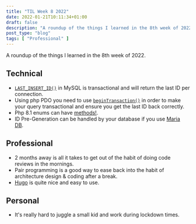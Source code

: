 ```yaml
---
title: "TIL Week 8 2022"
date: 2022-01-21T10:11:34+01:00
draft: false
description: "A roundup of the things I learned in the 8th week of 2022."
post_type: "blog"
tags: [ "Professional" ]
---
```


A roundup of the things I learned in the 8th week of 2022.

## Technical

* [`LAST_INSERT_ID()`](https://dev.mysql.com/doc/refman/8.0/en/information-functions.html#function_last-insert-id) in MySQL is transactional and will return the last ID per connection.
* Using php PDO you need to use [`beginTransaction()`](https://www.php.net/manual/en/pdo.begintransaction.php) in order to make your query transactional and ensure you get the last ID back correctly.
* Php 8.1 enums can have [methods!](https://www.php.net/manual/en/language.enumerations.methods.php).
* ID Pre-Generation can be handled by your database if you use [Maria DB](https://gist.github.com/gbirke/c77b0cd0f07763787796c4b3799a85a6).

## Professional

* 2 months away is all it takes to get out of the habit of doing code reviews in the mornings.
* Pair programming is a good way to ease back into the habit of architecture design & coding after a break.
* [Hugo](https://gohugo.io) is quite nice and easy to use.

## Personal

* It's really hard to juggle a small kid and work during lockdown times.